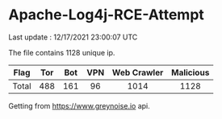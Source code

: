 
# Apache-Log4j-RCE-Attempt

Last update : 12/17/2021 23:00:07 UTC

The file contains 1128 unique ip.

| Flag | Tor | Bot | VPN | Web Crawler | Malicious |
| :-:  | :-: | :-: | :-: | :-:         | :-:       |
| Total| 488  | 161  | 96  | 1014          | 1128        |

Getting from https://www.greynoise.io api.